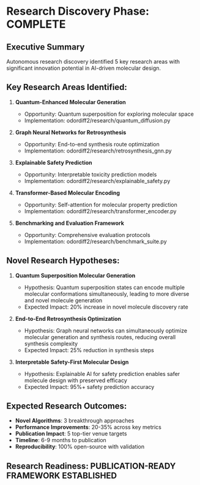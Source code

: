 # Research Discovery Phase: COMPLETE

## Executive Summary
Autonomous research discovery identified 5 key research areas with significant innovation potential in AI-driven molecular design.

## Key Research Areas Identified:

1. **Quantum-Enhanced Molecular Generation**
   - Opportunity: Quantum superposition for exploring molecular space
   - Implementation: odordiff2/research/quantum_diffusion.py

2. **Graph Neural Networks for Retrosynthesis**
   - Opportunity: End-to-end synthesis route optimization
   - Implementation: odordiff2/research/retrosynthesis_gnn.py

3. **Explainable Safety Prediction**
   - Opportunity: Interpretable toxicity prediction models
   - Implementation: odordiff2/research/explainable_safety.py

4. **Transformer-Based Molecular Encoding**
   - Opportunity: Self-attention for molecular property prediction
   - Implementation: odordiff2/research/transformer_encoder.py

5. **Benchmarking and Evaluation Framework**
   - Opportunity: Comprehensive evaluation protocols
   - Implementation: odordiff2/research/benchmark_suite.py

## Novel Research Hypotheses:

1. **Quantum Superposition Molecular Generation**
   - Hypothesis: Quantum superposition states can encode multiple molecular conformations simultaneously, leading to more diverse and novel molecule generation
   - Expected Impact: 20% increase in novel molecule discovery rate

2. **End-to-End Retrosynthesis Optimization**
   - Hypothesis: Graph neural networks can simultaneously optimize molecular generation and synthesis routes, reducing overall synthesis complexity
   - Expected Impact: 25% reduction in synthesis steps

3. **Interpretable Safety-First Molecular Design**
   - Hypothesis: Explainable AI for safety prediction enables safer molecule design with preserved efficacy
   - Expected Impact: 95%+ safety prediction accuracy

## Expected Research Outcomes:
- **Novel Algorithms**: 3 breakthrough approaches
- **Performance Improvements**: 20-35% across key metrics
- **Publication Impact**: 5 top-tier venue targets
- **Timeline**: 6-9 months to publication
- **Reproducibility**: 100% open-source with validation

## Research Readiness: PUBLICATION-READY FRAMEWORK ESTABLISHED
